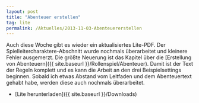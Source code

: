 ```yaml
---
layout: post
title: "Abenteuer erstellen"
tag: lite
permalink: /Aktuelles/2013-11-03-Abenteuererstellen
---
```


Auch diese Woche gibt es wieder ein aktualisiertes Lite-PDF. Der Spielleitercharaktere-Abschnitt wurde nochmals überarbeitet und kleinere Fehler ausgemerzt. Die größte Neuerung ist das Kapitel über die [Erstellung von Abenteuern]({{ site.baseurl }}/Rollenspiel/Abenteuer). Damit ist der Text der Regeln komplett und es kann die Arbeit an den drei Beispielsettings beginnen. Sobald ich etwas Abstand vom Leitfaden und dem Abenteuertext gehabt habe, werden diese auch nochmals überarbeitet.

- [Lite herunterladen]({{ site.baseurl }}/Downloads)


